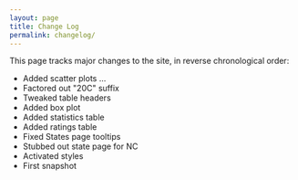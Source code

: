 ```yaml
---
layout: page
title: Change Log
permalink: changelog/
---
```


This page tracks major changes to the site, in reverse chronological order:

- Added scatter plots ...
- Factored out "20C" suffix
- Tweaked table headers
- Added box plot
- Added statistics table
- Added ratings table
- Fixed States page tooltips
- Stubbed out state page for NC
- Activated styles
- First snapshot